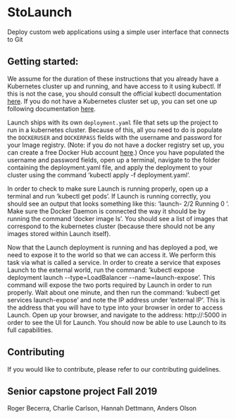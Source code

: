 # StoLaunch

Deploy custom web applications using a simple user interface that connects to Git

## Getting started:

We assume for the duration of these instructions that you already have a Kubernetes cluster up and running, and have access to it using kubectl. If this is not the case, you should consult the official kubectl documentation [here](https://kubernetes.io/docs/tasks/tools/install-kubectl/). If you do not have a Kubernetes cluster set up, you can set one up following documentation [here](https://kubernetes.io/docs/tasks/tools/install-minikube/).

Launch ships with its own `deployment.yaml` file that sets up the project to run in a kubernetes cluster. Because of this, all you need to do is populate the `DOCKERUSER` and `DOCKERPASS` fields with the username and password for your Image registry. (Note: if you do not have a docker registry set up, you can create a free Docker Hub account [here](https://hub.docker.com/).) Once you have populated the username and password fields, open up a terminal, navigate to the folder containing the deployment.yaml file, and apply the deployment to your cluster using the command ‘kubectl apply -f deployment.yaml’.

In order to check to make sure Launch is running properly, open up a terminal and run ‘kubectl get pods’. If Launch is running correctly, you should see an output that looks something like this: ‘launch-<hash string> 2/2 Running 0 <time>’. Make sure the Docker Daemon is connected the way it should be by running the command ‘docker image ls’. You should see a list of images that correspond to the kubernetes cluster (because there should not be any images stored within Launch itself).
  
Now that the Launch deployment is running and has deployed a pod, we need to expose it to the world so that we can access it. We perform this task via what is called a service. In order to create a service that exposes Launch to the external world, run the command: ‘kubectl expose deployment launch --type=LoadBalancer --name=launch-expose’. This command will expose the two ports required by Launch in order to run properly. Wait about one minute, and then run the command: ‘kubectl get services launch-expose’ and note the IP address under ‘external IP’. This is the address that you will have to type into your browser in order to access Launch. Open up your browser, and navigate to the address: http://<external IP>:5000 in order to see the UI for Launch. You should now be able to use Launch to its full capabilities.

## Contributing

If you would like to contribute, please refer to our contributing guidelines.

## Senior capstone project Fall 2019

Roger Becerra, Charlie Carlson, Hannah Dettmann, Anders Olson
